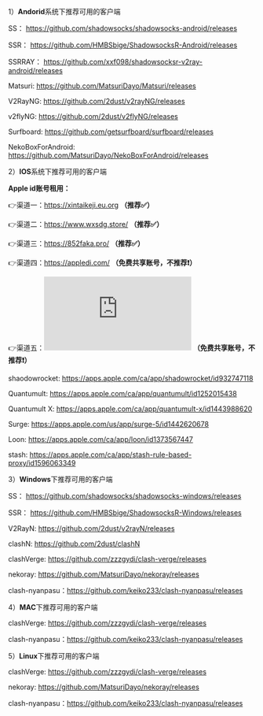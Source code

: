 1）**Andorid**系统下推荐可用的客户端

SS： https://github.com/shadowsocks/shadowsocks-android/releases

SSR： https://github.com/HMBSbige/ShadowsocksR-Android/releases

SSRRAY： https://github.com/xxf098/shadowsocksr-v2ray-android/releases

Matsuri: https://github.com/MatsuriDayo/Matsuri/releases

V2RayNG: https://github.com/2dust/v2rayNG/releases

v2flyNG: https://github.com/2dust/v2flyNG/releases

Surfboard: https://github.com/getsurfboard/surfboard/releases

NekoBoxForAndroid: https://github.com/MatsuriDayo/NekoBoxForAndroid/releases

2）**IOS**系统下推荐可用的客户端

**Apple id账号租用：**

👉渠道一：https://xintaikeji.eu.org **（推荐✅）**

👉渠道二：https://www.wxsdg.store/ **（推荐✅）**

👉渠道三：https://852faka.pro/ **（推荐✅）**

👉渠道四：https://appledi.com/ **（免费共享账号，不推荐❗）**

👉渠道五：![shadowrocket中文网分享](https://www.shadowrocket.vip/shadowrocket%E4%BD%BF%E7%94%A8%E6%95%99%E7%A8%8B/2025%E5%B9%B4%E6%9C%80%E6%96%B0%E5%B0%8F%E7%81%AB%E7%AE%ADshadowrocket%E8%8B%B9%E6%9E%9C%E6%9C%80%E6%96%B0id%E8%B4%A6%E5%8F%B7%E5%85%B1%E4%BA%AB.html) **（免费共享账号，不推荐❗）**

shaodowrocket: https://apps.apple.com/ca/app/shadowrocket/id932747118

Quantumult: https://apps.apple.com/ca/app/quantumult/id1252015438

Quantumult X: https://apps.apple.com/ca/app/quantumult-x/id1443988620

Surge: https://apps.apple.com/us/app/surge-5/id1442620678

Loon: https://apps.apple.com/ca/app/loon/id1373567447

stash: https://apps.apple.com/ca/app/stash-rule-based-proxy/id1596063349

3）**Windows**下推荐可用的客户端

SS： https://github.com/shadowsocks/shadowsocks-windows/releases

SSR： https://github.com/HMBSbige/ShadowsocksR-Windows/releases

V2RayN: https://github.com/2dust/v2rayN/releases

clashN: https://github.com/2dust/clashN

clashVerge: https://github.com/zzzgydi/clash-verge/releases

nekoray: https://github.com/MatsuriDayo/nekoray/releases

clash-nyanpasu：https://github.com/keiko233/clash-nyanpasu/releases

4）**MAC**下推荐可用的客户端

clashVerge: https://github.com/zzzgydi/clash-verge/releases

clash-nyanpasu：https://github.com/keiko233/clash-nyanpasu/releases

5）**Linux**下推荐可用的客户端

clashVerge: https://github.com/zzzgydi/clash-verge/releases

nekoray: https://github.com/MatsuriDayo/nekoray/releases

clash-nyanpasu：https://github.com/keiko233/clash-nyanpasu/releases
